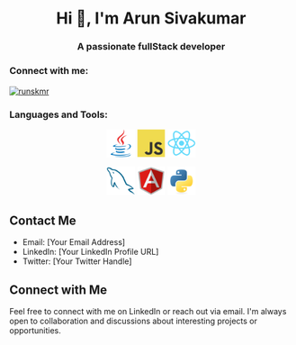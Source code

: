 
<!--
**runskmr/runskmr** is a ✨ _special_ ✨ repository because its `README.md` (this file) appears on your GitHub profile.

Here are some ideas to get you started:

- 🔭 I’m currently working on ...
- 🌱 I’m currently learning ...
- 👯 I’m looking to collaborate on ...
- 🤔 I’m looking for help with ...
- 💬 Ask me about ...
- 📫 How to reach me: ...
- 😄 Pronouns: ...
- ⚡ Fun fact: ...
-->


<h1 align="center">Hi 👋, I'm Arun Sivakumar</h1>
<h3 align="center">A passionate fullStack developer</h3>

<h3 align="left">Connect with me:</h3>
<p align="left">
<a href="https://dev.to/runskmr" target="blank"><img align="center" src="https://raw.githubusercontent.com/rahuldkjain/github-profile-readme-generator/master/src/images/icons/Social/devto.svg" alt="runskmr" height="30" width="40" /></a>
</p>

<h3 align="left">Languages and Tools:</h3>
<p align="center">
  <img src="https://raw.githubusercontent.com/devicons/devicon/master/icons/java/java-original.svg" alt="Java" width="50" height="50" />
  <img src="https://raw.githubusercontent.com/devicons/devicon/master/icons/javascript/javascript-original.svg" alt="JavaScript" width="50" height="50" />
  <img src="https://raw.githubusercontent.com/devicons/devicon/master/icons/react/react-original.svg" alt="React" width="50" height="50" />
</p>

<p align="center">
  <img src="https://raw.githubusercontent.com/devicons/devicon/master/icons/mysql/mysql-original.svg" alt="MySQL" width="50" height="50" />
  <img src="https://raw.githubusercontent.com/devicons/devicon/master/icons/angularjs/angularjs-original.svg" alt="Angular" width="50" height="50" />
  <img src="https://raw.githubusercontent.com/devicons/devicon/master/icons/python/python-original.svg" alt="Python" width="50" height="50" />
</p>

## Contact Me

- Email: [Your Email Address]
- LinkedIn: [Your LinkedIn Profile URL]
- Twitter: [Your Twitter Handle]

## Connect with Me

Feel free to connect with me on LinkedIn or reach out via email. I'm always open to collaboration and discussions about interesting projects or opportunities.

